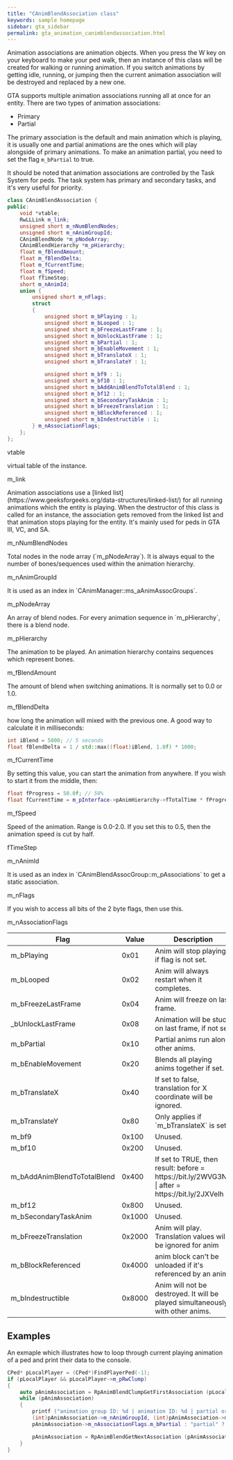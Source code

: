 ```yaml
---
title: "CAnimBlendAssociation class"
keywords: sample homepage
sidebar: gta_sidebar
permalink: gta_animation_canimblendassociation.html
---
```


Animation associations are animation objects. When you press the W key on your keyboard to make your ped walk, then an instance of this class will be created for walking or running animation. If you switch animations by getting idle, running, or jumping then the current animation association will be
destroyed and replaced by a new one. 

GTA supports multiple animation associations running all at once for an entity. There are two types of animation associations:

* Primary
* Partial

The primary association is the default and main animation which is playing, it is usually one and partial animations are the ones which will play alongside of primary animations. To make an animation partial, you need to set the flag `m_bPartial` to true. 

It should be noted that animation associations are controlled by the Task System for peds. The task system has primary and secondary tasks, and it's very useful for priority.

```cpp
class CAnimBlendAssociation {
public:
    void *vtable;
    RwLLLink m_link;
    unsigned short m_nNumBlendNodes;
    unsigned short m_nAnimGroupId;
    CAnimBlendNode *m_pNodeArray;
    CAnimBlendHierarchy *m_pHierarchy;
    float m_fBlendAmount;
    float m_fBlendDelta;
    float m_fCurrentTime;
    float m_fSpeed;
    float fTimeStep;
    short m_nAnimId;
    union {
        unsigned short m_nFlags;
        struct
        {
            unsigned short m_bPlaying : 1;
            unsigned short m_bLooped : 1;
            unsigned short m_bFreezeLastFrame : 1;
            unsigned short m_bUnlockLastFrame : 1;
            unsigned short m_bPartial : 1; 
            unsigned short m_bEnableMovement : 1;
            unsigned short m_bTranslateX : 1;
            unsigned short m_bTranslateY : 1; 

            unsigned short m_bf9 : 1;
            unsigned short m_bf10 : 1;
            unsigned short m_bAddAnimBlendToTotalBlend : 1;
            unsigned short m_bf12 : 1;
            unsigned short m_bSecondaryTaskAnim : 1;
            unsigned short m_bFreezeTranslation : 1;
            unsigned short m_bBlockReferenced : 1; 
            unsigned short m_bIndestructible : 1;
        } m_nAssociationFlags;
    };
};
```

<p><code-label>vtable</code-label></p>
virtual table of the instance.

<p><code-label>m_link</code-label></p>
Animation associations use a [linked list](https://www.geeksforgeeks.org/data-structures/linked-list/) for all running animations which the entity is playing. When the destructor of this class is called for an instance, the association gets removed from the linked list and that animation stops playing for the entity. It's mainly used for peds in GTA III, VC, and SA.

<p><code-label>m_nNumBlendNodes</code-label></p>
Total nodes in the node array (`m_pNodeArray`). It is always equal to the number of bones/sequences used within the animation hierarchy.

<p><code-label>m_nAnimGroupId</code-label></p>
It is used as an index in `CAnimManager::ms_aAnimAssocGroups`.

<p><code-label>m_pNodeArray</code-label></p>
An array of blend nodes. For every animation sequence in `m_pHierarchy`, there is a blend node.

<p><code-label>m_pHierarchy</code-label></p>
The animation to be played. An animation hierarchy contains sequences which represent bones. 

<p><code-label>m_fBlendAmount</code-label></p>
The amount of blend when switching animations. It is normally set to 0.0 or 1.0.

<p><code-label>m_fBlendDelta</code-label></p>
how long the animation will mixed with the previous one. A good way to calculate it in milliseconds:

```cpp
int iBlend = 5000; // 5 seconds
float fBlendDelta = 1 / std::max((float)iBlend, 1.0f) * 1000;
```

<p><code-label>m_fCurrentTime</code-label></p>
By setting this value, you can start the animation from anywhere. If you wish to start it from the middle, then:

```cpp
float fProgress = 50.0f; // 50%
float fCurrentTime = m_pInterface->pAnimHierarchy->fTotalTime * fProgress;
```

<p><code-label>m_fSpeed</code-label></p>
Speed of the animation. Range is 0.0-2.0. If you set this to 0.5, then the animation speed is cut by half.

<p><code-label>fTimeStep</code-label></p>

<p><code-label>m_nAnimId</code-label></p>
It is used as an index in `CAnimBlendAssocGroup::m_pAssociations` to get a static association.

<p><code-label>m_nFlags</code-label></p>
If you wish to access all bits of the 2 byte flags, then use this.

<p><code-label>m_nAssociationFlags</code-label></p>

<table>
    <colgroup>
        <col width="30%" />
        <col width="10%" />
        <col width="60%" />
    </colgroup>
    <thead>
        <tr class="header">
            <th>Flag</th>
            <th>Value</th>
            <th>Description</th>
        </tr>
    </thead>
    <tbody>
    <tr>
        <td markdown="span">m_bPlaying</td>
        <td markdown="span" ><code-label>0x01</code-label></td>
        <td markdown="span">Anim will stop playing if flag is not set.</td>
    </tr>
        <tr>
        <td markdown="span">m_bLooped</td>
        <td markdown="span" ><code-label>0x02</code-label></td>
        <td markdown="span">Anim will always restart when it completes.</td>
    </tr>
    <tr>
        <td markdown="span">m_bFreezeLastFrame</td>
        <td markdown="span" ><code-label>0x04</code-label></td>
        <td markdown="span">Anim will freeze on last frame.</td>
    </tr>
    <tr>
        <td markdown="span">_bUnlockLastFrame</td>
        <td markdown="span" ><code-label>0x08</code-label></td>
        <td markdown="span">Animation will be stuck on last frame, if not set</td>
    </tr>
    <tr>
        <td markdown="span">m_bPartial</td>
        <td markdown="span" ><code-label>0x10</code-label></td>
        <td markdown="span">Partial anims run along other anims.</td>
    </tr>
    <tr>
        <td markdown="span">m_bEnableMovement</td>
        <td markdown="span" ><code-label>0x20</code-label></td>
        <td markdown="span">Blends all playing anims together if set.</td>
    </tr>
    <tr>
        <td markdown="span">m_bTranslateX</td>
        <td markdown="span" ><code-label>0x40</code-label></td>
        <td markdown="span">If set to false, translation for X coordinate will be ignored.</td>
    </tr>
    <tr>
        <td markdown="span">m_bTranslateY</td>
        <td markdown="span" ><code-label>0x80</code-label></td>
        <td markdown="span">Only applies if `m_bTranslateX` is set.</td>
    </tr>
    <tr>
        <td markdown="span">m_bf9</td>
        <td markdown="span" ><code-label>0x100</code-label></td>
        <td markdown="span">Unused.</td>
    </tr>
    <tr>
        <td markdown="span">m_bf10</td>
        <td markdown="span" ><code-label>0x200</code-label></td>
        <td markdown="span">Unused.</td>
    </tr>
    <tr>
        <td markdown="span">m_bAddAnimBlendToTotalBlend</td>
        <td markdown="span" ><code-label>0x400</code-label></td>
        <td markdown="span">If set to TRUE, then result: before = https://bit.ly/2WVG3N4 | after = https://bit.ly/2JXVelh</td>
    </tr>
    <tr>
        <td markdown="span">m_bf12</td>
        <td markdown="span" ><code-label>0x800</code-label></td>
        <td markdown="span">Unused.</td>
    </tr>
    <tr>
        <td markdown="span">m_bSecondaryTaskAnim</td>
        <td markdown="span" ><code-label>0x1000</code-label></td>
        <td markdown="span">Unused.</td>
    </tr>
    <tr>
        <td markdown="span">m_bFreezeTranslation</td>
        <td markdown="span" ><code-label>0x2000</code-label></td>
        <td markdown="span">Anim will play. Translation values will be ignored for anim</td>
    </tr>
    <tr>
        <td markdown="span">m_bBlockReferenced</td>
        <td markdown="span" ><code-label>0x4000</code-label></td>
        <td markdown="span">anim block can't be unloaded if it's referenced by an anim.</td>
    </tr>
    <tr>
        <td markdown="span">m_bIndestructible</td>
        <td markdown="span" ><code-label>0x8000</code-label></td>
        <td markdown="span">Anim will not be destroyed. It will be played simultaneously with other anims.</td>
    </tr>
    </tbody>
</table>

## Examples

An exmaple which illustrates how to loop through current playing animation of a ped and print their data to the console.

```cpp
CPed* pLocalPlayer = (CPed*)FindPlayerPed(-1);
if (pLocalPlayer && pLocalPlayer->m_pRwClump)
{
    auto pAnimAssociation = RpAnimBlendClumpGetFirstAssociation (pLocalPlayer->m_pRwClump);
    while (pAnimAssociation)
    {
        printf ("animation group ID: %d | animation ID: %d | partial or primary?: %s\n", 
        (int)pAnimAssociation->m_nAnimGroupId, (int)pAnimAssociation->m_nAnimId,  
        pAnimAssociation->m_nAssociationFlags.m_bPartial : "partial" ? "primary");

        pAnimAssociation = RpAnimBlendGetNextAssociation (pAnimAssociation);
    }
}
```